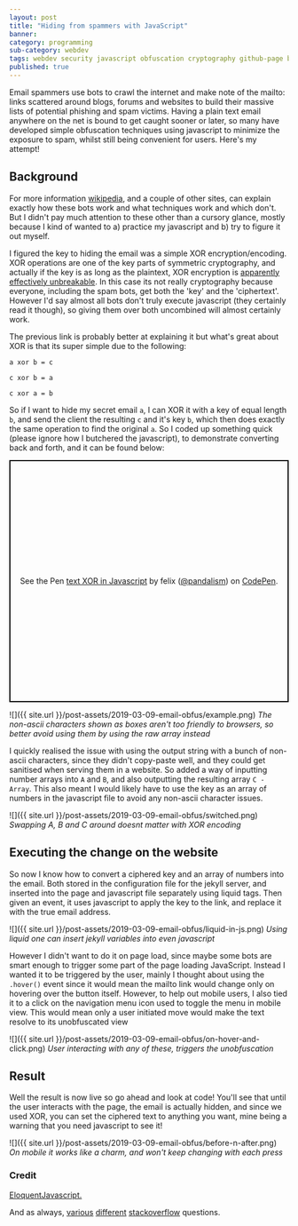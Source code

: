 ```yaml
---
layout: post
title: "Hiding from spammers with JavaScript"
banner:
category: programming
sub-category: webdev
tags: webdev security javascript obfuscation cryptography github-page blog
published: true
---
```


Email spammers use bots to crawl the internet and make note of the mailto: links scattered around blogs, forums and websites to build their massive lists of potential phishing and spam victims. Having a plain text email anywhere on the net is bound to get caught sooner or later, so many have developed simple obfuscation techniques using javascript to minimize the exposure to spam, whilst still being convenient for users. Here's my attempt!

## Background

For more information [wikipedia](https://en.wikipedia.org/wiki/Email_spam), and a couple of other sites, can explain exactly how these bots work and what techniques work and which don't. But I didn't pay much attention to these other than a cursory glance, mostly because I kind of wanted to a) practice my javascript and b) try to figure it out myself.

I figured the key to hiding the email was a simple XOR encryption/encoding. XOR operations are one of the key parts of symmetric cryptography, and actually if the key is as long as the plaintext, XOR encryption is [apparently effectively unbreakable](http://www.cs.miami.edu/home/burt/learning/Csc609.051/notes/02.html). In this case its not really cryptography because everyone, including the spam bots, get both the 'key' and the 'ciphertext'. However I'd say almost all bots don't truly execute javascript (they certainly read it though), so giving them over both uncombined will almost certainly work.

The previous link is probably better at explaining it but what's great about XOR is that its super simple due to the following:

```
a xor b = c

c xor b = a

c xor a = b
```

So if I want to hide my secret email `a`, I can XOR it with a key of equal length `b`, and send the client the resulting `c` and it's key `b`, which then does exactly the same operation to find the original `a`. So I coded up something quick (please ignore how I butchered the javascript), to demonstrate converting back and forth, and it can be found below:

<p class="codepen" data-height="436" data-theme-id="0" data-default-tab="result" data-user="pandalism" data-slug-hash="vPJYmQ" data-preview="true" style="height: 436px; box-sizing: border-box; display: flex; align-items: center; justify-content: center; border: 2px solid black; margin: 1em 0; padding: 1em;" data-pen-title="text XOR in Javascript">
  <span>See the Pen <a href="https://codepen.io/pandalism/pen/vPJYmQ/">
  text XOR in Javascript</a> by felix (<a href="https://codepen.io/pandalism">@pandalism</a>)
  on <a href="https://codepen.io">CodePen</a>.</span>
</p>
<script async src="https://static.codepen.io/assets/embed/ei.js"></script>

![]({{ site.url }}/post-assets/2019-03-09-email-obfus/example.png)
*The non-ascii characters shown as boxes aren't too friendly to browsers, so better avoid using them by using the raw array instead*

I quickly realised the issue with using the output string with a bunch of non-ascii characters, since they didn't copy-paste well, and they could get sanitised when serving them in a website. So added a way of inputting number arrays into `A` and `B`, and also outputting the resulting array `C - Array`. This also meant I would likely have to use the key as an array of numbers in the javascript file to avoid any non-ascii character issues.

![]({{ site.url }}/post-assets/2019-03-09-email-obfus/switched.png)
*Swapping A, B and C around doesnt matter with XOR encoding*


## Executing the change on the website

So now I know how to convert a ciphered key and an array of numbers into the email. Both stored in the configuration file for the jekyll server, and inserted into the page and javascript file separately using liquid tags. Then given an event, it uses javascript to apply the key to the link, and replace it with the true email address.

![]({{ site.url }}/post-assets/2019-03-09-email-obfus/liquid-in-js.png)
*Using liquid one can insert jekyll variables into even javascript*


However I didn't want to do it on page load, since maybe some bots are smart enough to trigger some part of the page loading JavaScript. Instead I wanted it to be triggered by the user, mainly I thought about using the `.hover()` event since it would mean the mailto link would change only on hovering over the button itself. However, to help out mobile users, I also tied it to a click on the navigation menu icon used to toggle the menu in mobile view. This would mean only a user initiated move would make the text resolve to its unobfuscated view

![]({{ site.url }}/post-assets/2019-03-09-email-obfus/on-hover-and-click.png)
*User interacting with any of these, triggers the unobfuscation*

## Result

Well the result is now live so go ahead and look at code! You'll see that until the user interacts with the page, the email is actually hidden, and since we used XOR, you can set the ciphered text to anything you want, mine being a warning that you need javascript to see it!

![]({{ site.url }}/post-assets/2019-03-09-email-obfus/before-n-after.png)
*On mobile it works like a charm, and won't keep changing with each press*

### Credit
[EloquentJavascript.](https://eloquentjavascript.net/15_event.html)

And as always, [various](https://stackoverflow.com/questions/179713/how-to-change-the-href-for-a-hyperlink-using-jquery) [different](https://stackoverflow.com/questions/10003706/convert-string-array-representation-back-to-an-array) [stackoverflow](https://stackoverflow.com/questions/2098408/how-to-get-href-value-using-jquery) questions.
